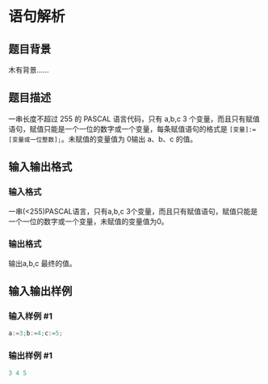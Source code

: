 # 语句解析

## 题目背景

木有背景……

## 题目描述

一串长度不超过 255 的 PASCAL 语言代码，只有 a,b,c 3 个变量，而且只有赋值语句，赋值只能是一个一位的数字或一个变量，每条赋值语句的格式是 `[变量]:=[变量或一位整数];`。未赋值的变量值为 0输出 a、b、c 的值。

## 输入输出格式

### 输入格式

一串(<255)PASCAL语言，只有a,b,c 3个变量，而且只有赋值语句，赋值只能是一个一位的数字或一个变量，未赋值的变量值为0。

### 输出格式

输出a,b,c 最终的值。

## 输入输出样例

### 输入样例 #1

```cpp
a:=3;b:=4;c:=5;
```


### 输出样例 #1

```cpp
3 4 5
```


